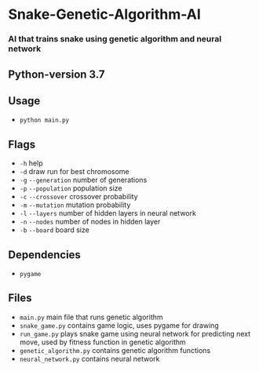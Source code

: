 # Snake-Genetic-Algorithm-AI
### AI that trains snake using genetic algorithm and neural network

## Python-version 3.7

## Usage

- `python main.py`

## Flags
- `-h` help
- `-d` draw run for best chromosome
- `-g` `--generation` number of generations
- `-p` `--population` population size
- `-c` `--crossover` crossover probability
- `-m` `--mutation` mutation probability
- `-l` `--layers` number of hidden layers in neural network
- `-n` `--nodes` number of nodes in hidden layer
- `-b` `--board` board size

## Dependencies
- `pygame`

## Files
- `main.py` main file that runs genetic algorithm
- `snake_game.py` contains game logic, uses pygame for drawing
- `run_game.py` plays snake game using neural network for predicting next move, used by fitness function in genetic algorithm
- `genetic_algorithm.py` contains genetic algorithm functions
- `neural_network.py` contains neural network
